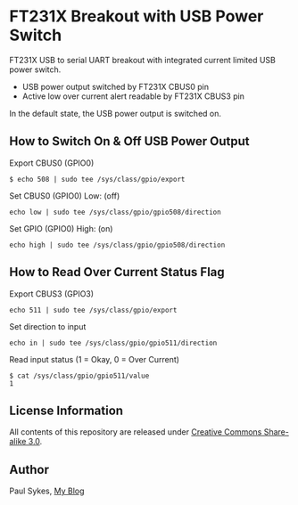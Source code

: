 # FT231X Breakout with USB Power Switch
FT231X USB to serial UART breakout with integrated current limited USB power switch.

- USB power output switched by FT231X CBUS0 pin
- Active low over current alert readable by FT231X CBUS3 pin

In the default state, the USB power output is switched on.

How to Switch On & Off USB Power Output
---------------------------------------
Export CBUS0 (GPIO0)
```
$ echo 508 | sudo tee /sys/class/gpio/export
```
Set CBUS0 (GPIO0) Low: (off)
```
echo low | sudo tee /sys/class/gpio/gpio508/direction
```
Set GPIO (GPIO0) High: (on)
```
echo high | sudo tee /sys/class/gpio/gpio508/direction
```

How to Read Over Current Status Flag
------------------------------------
Export CBUS3 (GPIO3)
```
echo 511 | sudo tee /sys/class/gpio/export
```
Set direction to input
```
echo in | sudo tee /sys/class/gpio/gpio511/direction
```
Read input status (1 = Okay, 0 = Over Current)
```
$ cat /sys/class/gpio/gpio511/value
1
```

License Information
-------------------

All contents of this repository are released under [Creative Commons Share-alike 3.0](http://creativecommons.org/licenses/by-sa/3.0/).

Author
------

Paul Sykes, [My Blog](https://www.paulsykes.me)
